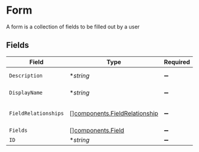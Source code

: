 # Form

A form is a collection of fields to be filled out by a user


## Fields

| Field                                                                          | Type                                                                           | Required                                                                       | Description                                                                    |
| ------------------------------------------------------------------------------ | ------------------------------------------------------------------------------ | ------------------------------------------------------------------------------ | ------------------------------------------------------------------------------ |
| `Description`                                                                  | **string*                                                                      | :heavy_minus_sign:                                                             | The description field.                                                         |
| `DisplayName`                                                                  | **string*                                                                      | :heavy_minus_sign:                                                             | The displayName field.                                                         |
| `FieldRelationships`                                                           | [][components.FieldRelationship](../../models/components/fieldrelationship.md) | :heavy_minus_sign:                                                             | The fieldRelationships field.                                                  |
| `Fields`                                                                       | [][components.Field](../../models/components/field.md)                         | :heavy_minus_sign:                                                             | The fields field.                                                              |
| `ID`                                                                           | **string*                                                                      | :heavy_minus_sign:                                                             | The id field.                                                                  |